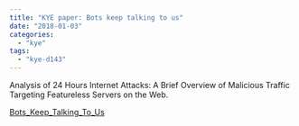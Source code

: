 ```yaml
---
title: "KYE paper: Bots keep talking to us"
date: "2018-01-03"
categories: 
  - "kye"
tags: 
  - "kye-d143"
---
```


Analysis of 24 Hours Internet Attacks: A Brief Overview of Malicious Traffic Targeting Featureless Servers on the Web.

[Bots\_Keep\_Talking\_To\_Us](https://www3.honeynet.org/wp-content/uploads/2018/01/Bots_Keep_Talking_To_Us.pdf)
